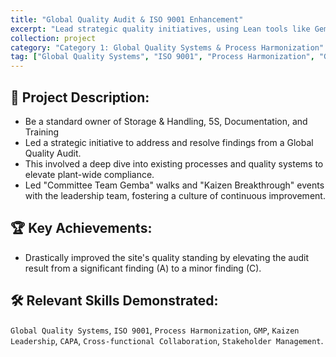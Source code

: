 ```yaml
---
title: "Global Quality Audit & ISO 9001 Enhancement"
excerpt: "Lead strategic quality initiatives, using Lean tools like Gemba walks and Kaizen events to foster a culture of continuous improvement and achieve major, measurable enhancements in audit performance."
collection: project
category: "Category 1: Global Quality Systems & Process Harmonization"
tag: ["Global Quality Systems", "ISO 9001", "Process Harmonization", "GMP", "Kaizen Leadership", "CAPA", "Cross-functional Collaboration", "Stakeholder Management"]
---
```


## 📄 Project Description: 
- Be a standard owner of Storage & Handling, 5S, Documentation, and Training
- Led a strategic initiative to address and resolve findings from a Global Quality Audit. 
- This involved a deep dive into existing processes and quality systems to elevate plant-wide compliance.
- Led "Committee Team Gemba" walks and "Kaizen Breakthrough" events with the leadership team, fostering a culture of continuous improvement.

## 🏆 Key Achievements: 
- Drastically improved the site's quality standing by elevating the audit result from a significant finding (A) to a minor finding (C). 

## 🛠️ Relevant Skills Demonstrated: 
`Global Quality Systems`, `ISO 9001`, `Process Harmonization`, `GMP`, `Kaizen Leadership`, `CAPA`, `Cross-functional Collaboration`, `Stakeholder Management`.
